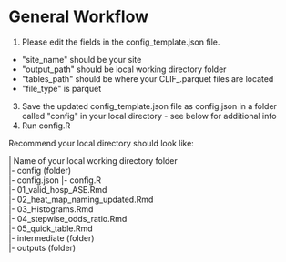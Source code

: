 # General Workflow 
1. Please edit the fields in the config_template.json file.
  - "site_name" should be your site
  - "output_path" should be local working directory folder
  - "tables_path" should be where your CLIF_.parquet files are located
  - "file_type" is parquet
3. Save the updated config_template.json file as config.json in a folder called "config" in your local directory - see below for additional info
4. Run config.R

Recommend your local directory should look like:  

| Name of your local working directory folder  
    |- config (folder)  
        |- config.json 
        |- config.R    
|- 01_valid_hosp_ASE.Rmd  
|- 02_heat_map_naming_updated.Rmd  
|- 03_Histograms.Rmd  
|- 04_stepwise_odds_ratio.Rmd  
|- 05_quick_table.Rmd  
|- intermediate (folder)  
|- outputs (folder)  
